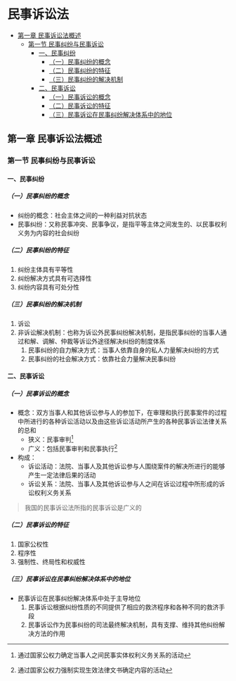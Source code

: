 # 民事诉讼法

<!-- vim-markdown-toc GitLab -->

* [第一章 民事诉讼法概述](#第一章-民事诉讼法概述)
    * [第一节 民事纠纷与民事诉讼](#第一节-民事纠纷与民事诉讼)
        * [一、民事纠纷](#一民事纠纷)
            * [（一）民事纠纷的概念](#一民事纠纷的概念)
            * [（二）民事纠纷的特征](#二民事纠纷的特征)
            * [（三）民事纠纷的解决机制](#三民事纠纷的解决机制)
        * [二、民事诉讼](#二民事诉讼)
            * [（一）民事诉讼的概念](#一民事诉讼的概念)
            * [（二）民事诉讼的特征](#二民事诉讼的特征)
            * [（三）民事诉讼在民事纠纷解决体系中的地位](#三民事诉讼在民事纠纷解决体系中的地位)

<!-- vim-markdown-toc -->

## 第一章 民事诉讼法概述
### 第一节 民事纠纷与民事诉讼
#### 一、民事纠纷
##### （一）民事纠纷的概念
- 纠纷的概念：社会主体之间的一种利益对抗状态
- 民事纠纷：又称民事冲突、民事争议，是指平等主体之间发生的、以民事权利义务为内容的社会纠纷

##### （二）民事纠纷的特征
1. 纠纷主体具有平等性
2. 纠纷解决方式具有可选择性
3. 纠纷内容具有可处分性

##### （三）民事纠纷的解决机制
1. 诉讼
2. 非诉讼解决机制：也称为诉讼外民事纠纷解决机制，是指民事纠纷的当事人通过和解、调解、仲裁等诉讼外途径解决纠纷的制度体系
    1. 民事纠纷的自力解决方式：当事人依靠自身的私人力量解决纠纷的方式
    2. 民事纠纷的社会解决方式：依靠社会力量解决民事纠纷

#### 二、民事诉讼
##### （一）民事诉讼的概念
- 概念：双方当事人和其他诉讼参与人的参加下，在审理和执行民事案件的过程中所进行的各种诉讼活动以及由这些诉讼活动所产生的各种民事诉讼法律关系的总和
    - 狭义：民事审判[^民事审判]
    - 广义：包括民事审判和民事执行[^民事执行]
- 构成：
    - 诉讼活动：法院、当事人及其他诉讼参与人围绕案件的解决所进行的能够产生一定法律后果的活动
    - 诉讼关系：法院、当事人及其他诉讼参与人之间在诉讼过程中所形成的诉讼权利义务关系

> 我国的民事诉讼法所指的民事诉讼是广义的

##### （二）民事诉讼的特征
1. 国家公权性
2. 程序性
3. 强制性、终局性和权威性

##### （三）民事诉讼在民事纠纷解决体系中的地位
- 民事诉讼在民事纠纷解决体系中处于主导地位
    1. 民事诉讼根据纠纷性质的不同提供了相应的救济程序和各种不同的救济手段
    2. 民事诉讼作为民事纠纷的司法最终解决机制，具有支撑、维持其他纠纷解决方法的作用


[^民事审判]: 通过国家公权力确定当事人之间民事实体权利义务关系的活动
[^民事执行]: 通过国家公权力强制实现生效法律文书确定内容的活动
